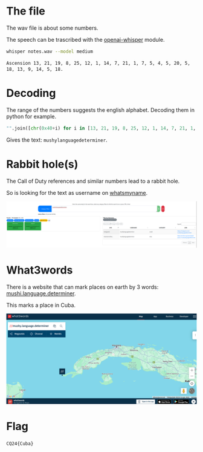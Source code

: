 # The file

The wav file is about some numbers.

The speech can be trascribed with the [openai-whisper](https://pypi.org/project/openai-whisper/) module.

```bash
whisper notes.wav --model medium
```

```
Ascension 13, 21, 19, 8, 25, 12, 1, 14, 7, 21, 1, 7, 5, 4, 5, 20, 5, 18, 13, 9, 14, 5, 18.
```

# Decoding

The range of the numbers suggests the english alphabet. Decoding them in python for example.

```python
"".join([chr(0x40+i) for i in [13, 21, 19, 8, 25, 12, 1, 14, 7, 21, 1, 7, 5, 4, 5, 20, 5, 18, 13, 9, 14, 5, 18]])

```

Gives the text: `mushylanguagedeterminer`.

# Rabbit hole(s)

The Call of Duty references and similar numbers lead to a rabbit hole.

So is looking for the text as username on [whatsmyname](https://whatsmyname.app/).


![](screenshots/1.png)

# What3words

There is a website that can mark places on earth by 3 words: [mushi.language.determiner](https://what3words.com/mushy.language.determiner).

This marks a place in Cuba.


![](screenshots/2.png)


# Flag

`CQ24{Cuba}`